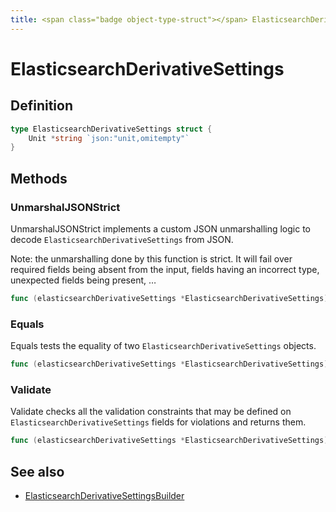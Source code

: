 ```yaml
---
title: <span class="badge object-type-struct"></span> ElasticsearchDerivativeSettings
---
```

# <span class="badge object-type-struct"></span> ElasticsearchDerivativeSettings

## Definition

```go
type ElasticsearchDerivativeSettings struct {
    Unit *string `json:"unit,omitempty"`
}
```
## Methods

### <span class="badge object-method"></span> UnmarshalJSONStrict

UnmarshalJSONStrict implements a custom JSON unmarshalling logic to decode `ElasticsearchDerivativeSettings` from JSON.

Note: the unmarshalling done by this function is strict. It will fail over required fields being absent from the input, fields having an incorrect type, unexpected fields being present, …

```go
func (elasticsearchDerivativeSettings *ElasticsearchDerivativeSettings) UnmarshalJSONStrict(raw []byte) error
```

### <span class="badge object-method"></span> Equals

Equals tests the equality of two `ElasticsearchDerivativeSettings` objects.

```go
func (elasticsearchDerivativeSettings *ElasticsearchDerivativeSettings) Equals(other ElasticsearchDerivativeSettings) bool
```

### <span class="badge object-method"></span> Validate

Validate checks all the validation constraints that may be defined on `ElasticsearchDerivativeSettings` fields for violations and returns them.

```go
func (elasticsearchDerivativeSettings *ElasticsearchDerivativeSettings) Validate() error
```

## See also

 * <span class="badge builder"></span> [ElasticsearchDerivativeSettingsBuilder](./builder-ElasticsearchDerivativeSettingsBuilder.md)
